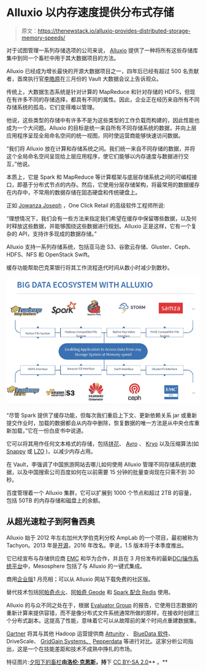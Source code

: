 # Alluxio 以内存速度提供分布式存储

> 原文：<https://thenewstack.io/alluxio-provides-distributed-storage-memory-speeds/>

对于试图管理一系列存储选项的公司来说， [Alluxio](http://www.alluxio.org/) 提供了一种将所有这些存储库集中到同一个畜栏中用于其大数据项目的方法。

Alluxio 已经成为增长最快的开源大数据项目之一，四年后已经有超过 500 名贡献者，首席执行官[李皓原](https://people.eecs.berkeley.edu/~haoyuan/)在三月份的 Vault 大数据会议上告诉观众。

传统上，大数据生态系统是针对计算的 MapReduce 和针对存储的 HDFS，但现在有许多不同的存储选择，都具有不同的属性。因此，企业正在经历来自所有不同存储系统的孤岛，它们变得难以管理。

他说，这些类型的存储中有许多不是为这些类型的工作负载而构建的，因此性能也成为一个大问题。Alluxio 的目标是统一来自所有不同存储系统的数据，并向上层应用程序呈现全局命名空间的统一视图，同时使运营商能够快速访问数据。

“我们将 Alluxio 放在计算和存储系统之间。我们统一来自不同存储的数据，并将这个全局命名空间呈现给上层应用程序，使它们能够以内存速度与数据进行交互，”他说。

本质上，它是 Spark 和 MapReduce 等计算框架与底层存储系统之间的可编程接口，即基于分布式节点的内存。然后，它使用分层存储架构，将最常用的数据缓存在内存中，不常用的数据存储在固态硬盘和传统硬盘上。

正如 [Jowanza Joseph](https://github.com/josep2?tab=repositories) ，One Click Retail 的高级软件工程师所说:

“理想情况下，我们会有一些方法来指定我们希望在缓存中保留哪些数据，以及何时释放这些数据，并能够围绕这些数据进行规划。Alluxio 正是这样，它有一个复杂的 API，支持许多现成的数据存储。”

Alluxio 支持一系列存储系统，包括亚马逊 S3、谷歌云存储、Gluster、Ceph、HDFS、NFS 和 OpenStack Swift。

缓存功能帮助巴克莱银行将其工作流程迭代时间从数小时减少到数秒。

![](img/d929908ce11be27a1e8642b3cbb6bc2e.png)

“尽管 Spark 提供了缓存功能，但每次我们重启上下文、更新依赖关系 jar 或重新提交作业时，加载的数据都会从内存中删除，恢复数据的唯一方法是从中央仓库重新加载，”它在一份白皮书中说道。

它可以将其用作任何文本格式的存储，包括[拼花](https://parquet.apache.org/)、 [Avro](https://avro.apache.org/) 、 [Kryo](https://github.com/EsotericSoftware/kryo) 以及压缩算法(如 [Snappy](https://github.com/google/snappy) 或 [LZO](http://www.oberhumer.com/opensource/lzo/) )，以减少内存占用。

在 Vault，李强调了中国旅游网站去哪儿如何使用 Alluxio 管理不同存储系统的数据，以及中国搜索公司百度如何在以前需要 15 分钟的批量查询现在只需不到 30 秒。

百度管理着一个 Alluxio 集群，它可以扩展到 1000 个节点和超过 2TB 的容量，包括 50TB 的内存存储和磁盘上的余额。

## 从超光速粒子到阿鲁西奥

Alluxio 始于 2012 年左右加州大学伯克利分校 AmpLab 的一个项目，最初被称为 Tachyon。2013 年是[开源](https://github.com/Alluxio/alluxio)，2016 年改名。李说，1.5 版本将于本季度推出。

它已经宣布与存储供应商 [EMC](http://searchstorage.techtarget.com/blog/Storage-Soup/Alluxio-in-memory-storage-software-gains-EMC-mindshare) 和华为合作，并且在 3 月份发布的最新[DC/操作系统平台](https://techcrunch.com/2017/03/14/mesospheres-dcos-adds-more-one-click-integrations-and-better-support-for-machine-learning-workloads/)中，Mesosphere 包括了与 Alluxio 的一键式集成。

商用[企业版](https://www.alluxio.com/blog/alluxio-releases-data-analytics-solution-for-alluxio-enterprise-edition-and-dell-emc-elastic-cloud-storage)1 月亮相；可以从 Alluxio 网站下载免费的社区版。

替代技术包括[阿帕奇点火](https://ignite.apache.org/)、[阿帕奇 Geode](https://thenewstack.io/apache-geode-spawns-sorts-memory-things/) 和 [Spark 配合 Redis](https://redis.com/press/redis-accelerates-spark-by-over-100-times/) 使用。

Alluxio 的与众不同之处在于，根据 [Evaluator Group](http://www.evaluatorgroup.com/document/alluxio-memory-file-system-industry-announcement/) 的报告，它使用日志数据的重新计算来提供容错，而不是像分布式文件系统通常所做的那样，在接收时创建三个分布式副本。这提高了性能，意味着它可以从故障前的某个时间点重建数据集。

[Gartner](https://www.gartner.com/doc/3637017/market-guide-hadoop-operations-providers) 将其与其他 Hadoop 运营提供商 [Attunity](http://www.attunity.com/) 、 [BlueData 软件](https://www.bluedata.com/)、DriveScale、 [GridGain Systems、](https://www.gridgain.com/) [Pepperdata](http://www.pepperdata.com/) 等进行对比。这家分析公司指出，这是一个在技能差距和技术不成熟中挣扎的市场。

特征图片:[夕阳下的畜栏](https://www.flickr.com/photos/lorenkerns/9460249648/in/photolist-fpYfCy-H3VV5q-bcYfj-7YXcoZ-3D9j5a-qdcjti-gwmAC2-962y7q-gwmN7H-g1EDcJ-oV5Qdv-mueF7D-jwU2Mo-HZDgwc-bcYfi-RpbJyG-oMri5p-gHAzxk-nNiide-95YwWV-nvNPyU-kerFTR-bbUcen-95YvRV-8k8t4r-aNtAJ6-5oVR4n-5oVQJP-5oVQQk-cceTpG-962yRy-95YwAZ-5dCN9n-bE7wJy-bcYfh-iBDp1V-dtAEA-aNtCht-rgRrB4-95YvGv-bxi8Q4-r1yRZ3-dtADy-962ykW-unJBUQ-a3JbsF-de1S95-unG2rC-671Vyx-unPr3F)**由[洛伦·克恩斯](https://www.flickr.com/photos/lorenkerns/)，持**下 [CC BY-SA 2.0](https://creativecommons.org/licenses/by/2.0/)** 。**

**<svg xmlns:xlink="http://www.w3.org/1999/xlink" viewBox="0 0 68 31" version="1.1"><title>Group</title> <desc>Created with Sketch.</desc></svg>**
